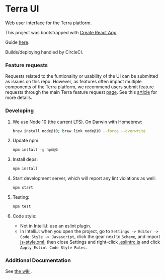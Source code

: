 # Terra UI
Web user interface for the Terra platform.

This project was bootstrapped with [Create React App](https://github.com/facebookincubator/create-react-app).

Guide [here](https://github.com/facebookincubator/create-react-app/blob/master/packages/react-scripts/template/README.md).

Builds/deploying handled by CircleCI.

### Feature requests
Requests related to the funtionality or usability of the UI can be submitted as issues on this repo. However, as features often impact multiple components of the Terra platform, we recommend users submit feature requests through the main Terra feature request [page](https://broadinstitute.zendesk.com/hc/en-us/community/topics/360000500452-Feature-Requests). See this [article](https://broadinstitute.zendesk.com/hc/en-us/community/posts/360040112171-Welcome-to-the-Feature-Request-section-) for more details.

### Developing

1. We use Node 10 (the current LTS). On Darwin with Homebrew:

    ```sh
    brew install node@10; brew link node@10 --force --overwrite
    ```
2. Update npm:

    ```sh
    npm install -g npm@6
    ```
3. Install deps:

    ```sh
    npm install
    ```
4. Start development server, which will report any lint violations as well:

    ```sh
    npm start
    ```
5. Testing:
    
    ```sh
    npm test
    ```
6. Code style:
    * Not in IntelliJ: use an eslint plugin.
    * In IntelliJ: when you open the project, go to `Settings -> Editor -> Code Style -> Javascript`, click the gear next to `Scheme`, and import [js-style.xml](js-style.xml); then close Settings and right-click [.eslintrc.js](.eslintrc.js) and click `Apply Eslint Code Style Rules`.


### Additional Documentation
See [the wiki](https://github.com/DataBiosphere/terra-ui/wiki).
